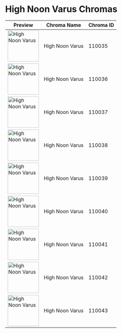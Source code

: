 # High Noon Varus Chromas

| Preview | Chroma Name | Chroma ID |
|---|---|---|
| <img src='https://raw.communitydragon.org/latest/plugins/rcp-be-lol-game-data/global/default/v1/champion-chroma-images/110/110035.png' alt='High Noon Varus' width='100'> | High Noon Varus | 110035 |
| <img src='https://raw.communitydragon.org/latest/plugins/rcp-be-lol-game-data/global/default/v1/champion-chroma-images/110/110036.png' alt='High Noon Varus' width='100'> | High Noon Varus | 110036 |
| <img src='https://raw.communitydragon.org/latest/plugins/rcp-be-lol-game-data/global/default/v1/champion-chroma-images/110/110037.png' alt='High Noon Varus' width='100'> | High Noon Varus | 110037 |
| <img src='https://raw.communitydragon.org/latest/plugins/rcp-be-lol-game-data/global/default/v1/champion-chroma-images/110/110038.png' alt='High Noon Varus' width='100'> | High Noon Varus | 110038 |
| <img src='https://raw.communitydragon.org/latest/plugins/rcp-be-lol-game-data/global/default/v1/champion-chroma-images/110/110039.png' alt='High Noon Varus' width='100'> | High Noon Varus | 110039 |
| <img src='https://raw.communitydragon.org/latest/plugins/rcp-be-lol-game-data/global/default/v1/champion-chroma-images/110/110040.png' alt='High Noon Varus' width='100'> | High Noon Varus | 110040 |
| <img src='https://raw.communitydragon.org/latest/plugins/rcp-be-lol-game-data/global/default/v1/champion-chroma-images/110/110041.png' alt='High Noon Varus' width='100'> | High Noon Varus | 110041 |
| <img src='https://raw.communitydragon.org/latest/plugins/rcp-be-lol-game-data/global/default/v1/champion-chroma-images/110/110042.png' alt='High Noon Varus' width='100'> | High Noon Varus | 110042 |
| <img src='https://raw.communitydragon.org/latest/plugins/rcp-be-lol-game-data/global/default/v1/champion-chroma-images/110/110043.png' alt='High Noon Varus' width='100'> | High Noon Varus | 110043 |
